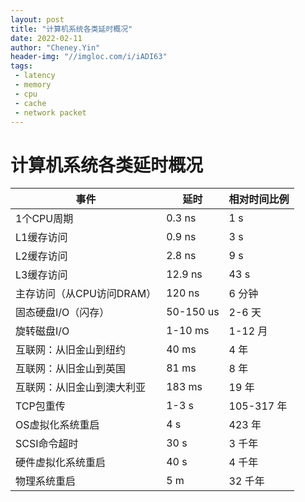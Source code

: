 ```yaml
---
layout: post
title: "计算机系统各类延时概况"
date: 2022-02-11
author: "Cheney.Yin"
header-img: "//imgloc.com/i/iADI63"
tags:
 - latency
 - memory
 - cpu
 - cache
 - network packet
---
```


# 计算机系统各类延时概况

| 事件                       | 延时      | 相对时间比例 |
| -------------------------- | --------- | ------------ |
| 1个CPU周期                 | 0.3 ns    | 1 s          |
| L1缓存访问                 | 0.9 ns    | 3 s          |
| L2缓存访问                 | 2.8 ns    | 9 s          |
| L3缓存访问                 | 12.9 ns   | 43 s         |
| 主存访问（从CPU访问DRAM）  | 120 ns    | 6 分钟       |
| 固态硬盘I/O（闪存）        | 50-150 us | 2-6 天       |
| 旋转磁盘I/O                | 1-10 ms   | 1-12 月      |
| 互联网：从旧金山到纽约     | 40 ms     | 4 年         |
| 互联网：从旧金山到英国     | 81 ms     | 8 年         |
| 互联网：从旧金山到澳大利亚 | 183 ms    | 19 年        |
| TCP包重传                  | 1-3 s     | 105-317 年   |
| OS虚拟化系统重启           | 4 s       | 423 年       |
| SCSI命令超时               | 30 s      | 3 千年       |
| 硬件虚拟化系统重启         | 40 s      | 4 千年       |
| 物理系统重启               | 5 m       | 32 千年      |

